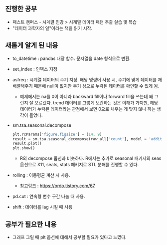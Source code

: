 ## 진행한 공부

* 패스트 캠퍼스 - 시계열 인강 > 시계열 데이터 패턴 추출 실습 및 복습
* "데이터 과학자의 일"이라는 책을 읽기 시작.

## 새롭게 알게 된 내용

* to_datetime : pandas 내장 함수. 문자열을 date 형식으로 변환.

* set_index : 인덱스 지정

* asfreq : 시계열 데이터의 주기 지정. 해당 명령어 사용 시, 주기에 맞게 데이터를 재배열해주기 때문에 null이 없지만 주기 상으로 누락된 데이터를 확인할 수 있게 됨.

  * 예제에서는 na를 0이 아니라 backward fill이나 forward fill을 쓰는데 왜 그런지 잘 모르겠다. trend 데이터를 그렇게 보간하는 것은 이해가 가지만, 해당 데이터가 누락된 데이터라는 관점에서 보면 0으로 채우는 게 맞지 않나 하는 생각이 들었다.

* sm.tsa.seasonal.decompose

  ```python
  plt.rcParams['figure.figsize'] = (14, 9)
  result = sm.tsa.seasonal_decompose(raw_all['count'], model = 'additive')
  result.plot()
  plt.show()
  ```

  * R의 decompose 옵션과 비슷하다. R에서는 추가로 seasonal 패키지의 seas 옵션으로 X11, seats, stats 패키지로 STL 분해를 진행할 수 있다.

* rolling : 이동평균 계산 시 사용.

  * 참고링크 : https://ordo.tistory.com/67

* pd.cut : 연속형 변수 구간 나눌 때 사용.

* shift : 데이터를 lag 시킬 때 사용

## 공부가 필요한 내용

* 그래프 그릴 때 plt 옵션에 대해서 공부할 필요가 있다고 느꼈다.
